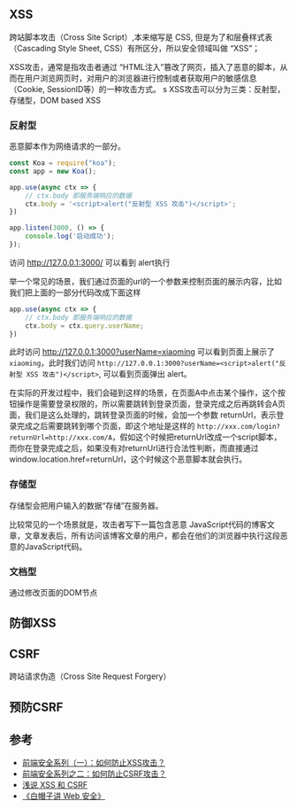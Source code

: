 ## XSS
跨站脚本攻击（Cross Site Script）,本来缩写是 CSS, 但是为了和层叠样式表（Cascading Style Sheet, CSS）有所区分，所以安全领域叫做 “XSS”；

XSS攻击，通常是指攻击者通过 “HTML注入”篡改了网页，插入了恶意的脚本，从而在用户浏览网页时，对用户的浏览器进行控制或者获取用户的敏感信息（Cookie, SessionID等）的一种攻击方式。
s
XSS攻击可以分为三类：反射型，存储型，DOM based XSS

### 反射型
恶意脚本作为网络请求的一部分。

```js
const Koa = require("koa");
const app = new Koa();

app.use(async ctx => {
    // ctx.body 即服务端响应的数据
    ctx.body = '<script>alert("反射型 XSS 攻击")</script>';
})

app.listen(3000, () => {
    console.log('启动成功');
});

```
访问 http://127.0.0.1:3000/ 可以看到 alert执行

举一个常见的场景，我们通过页面的url的一个参数来控制页面的展示内容，比如我们把上面的一部分代码改成下面这样
```js
app.use(async ctx => {
    // ctx.body 即服务端响应的数据
    ctx.body = ctx.query.userName;
})
```
此时访问 http://127.0.0.1:3000?userName=xiaoming 可以看到页面上展示了`xiaoming`，此时我们访问 `http://127.0.0.1:3000?userName=<script>alert("反射型 XSS 攻击")</script>`, 可以看到页面弹出 alert。

在实际的开发过程中，我们会碰到这样的场景，在页面A中点击某个操作，这个按钮操作是需要登录权限的，所以需要跳转到登录页面，登录完成之后再跳转会A页面，我们是这么处理的，跳转登录页面的时候，会加一个参数 returnUrl，表示登录完成之后需要跳转到哪个页面，即这个地址是这样的 `http://xxx.com/login?returnUrl=http://xxx.com/A`，假如这个时候把returnUrl改成一个script脚本，而你在登录完成之后，如果没有对returnUrl进行合法性判断，而直接通过window.location.href=returnUrl，这个时候这个恶意脚本就会执行。

### 存储型
存储型会把用户输入的数据“存储”在服务器。

比较常见的一个场景就是，攻击者写下一篇包含恶意 JavaScript代码的博客文章，文章发表后，所有访问该博客文章的用户，都会在他们的浏览器中执行这段恶意的JavaScript代码。



### 文档型
通过修改页面的DOM节点

## 防御XSS




## CSRF
跨站请求伪造（Cross Site Request Forgery）

## 预防CSRF


## 参考
- [前端安全系列（一）：如何防止XSS攻击？](https://juejin.im/post/5bad9140e51d450e935c6d64)
- [前端安全系列之二：如何防止CSRF攻击？](https://juejin.im/post/5bc009996fb9a05d0a055192)
- [浅说 XSS 和 CSRF ](https://github.com/dwqs/blog/issues/68)
- [《白帽子讲 Web 安全》](https://book.douban.com/subject/10546925/)
